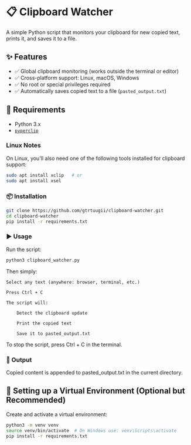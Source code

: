 # 📋 Clipboard Watcher

A simple Python script that monitors your clipboard for new copied text, prints it, and saves it to a file.

## ✨ Features

- ✅ Global clipboard monitoring (works outside the terminal or editor)
- ✅ Cross-platform support: Linux, macOS, Windows
- ✅ No root or special privileges required
- ✅ Automatically saves copied text to a file (`pasted_output.txt`)

## 🔧 Requirements

- Python 3.x
- [`pyperclip`](https://pypi.org/project/pyperclip/)

### Linux Notes

On Linux, you'll also need one of the following tools installed for clipboard support:

```bash
sudo apt install xclip   # or
sudo apt install xsel
```

### 📦 Installation
```bash
git clone https://github.com/gtrtuugii/clipboard-watcher.git
cd clipboard-watcher
pip install -r requirements.txt
```

### ▶️ Usage
Run the script:
```bash
python3 clipboard_watcher.py
```
Then simply:

    Select any text (anywhere: browser, terminal, etc.)

    Press Ctrl + C

    The script will:

        Detect the clipboard update

        Print the copied text

        Save it to pasted_output.txt

To stop the script, press Ctrl + C in the terminal.

### 📁 Output

Copied content is appended to pasted_output.txt in the current directory.

## 🧪 Setting up a Virtual Environment (Optional but Recommended)

Create and activate a virtual environment:

```bash
python3 -m venv venv
source venv/bin/activate  # On Windows use: venv\Scripts\activate
pip install -r requirements.txt
```